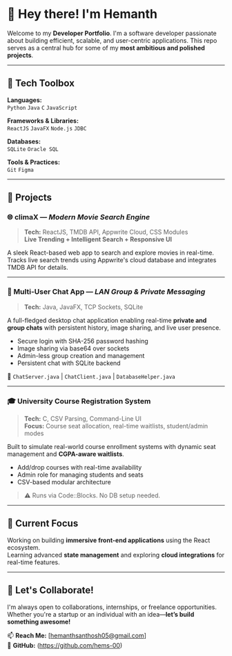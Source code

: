 # 👋 Hey there! I'm Hemanth

Welcome to my **Developer Portfolio**. I'm a software developer passionate about building efficient, scalable, and user-centric applications. This repo serves as a central hub for some of my **most ambitious and polished projects**.

---

## 🧰 Tech Toolbox

**Languages:**  
`Python` `Java` `C` `JavaScript`

**Frameworks & Libraries:**  
`ReactJS` `JavaFX` `Node.js` `JDBC`

**Databases:**  
`SQLite` `Oracle SQL`  

**Tools & Practices:**  
`Git` `Figma` 

---

## 🚀 Projects

### 🌐 climaX — *Modern Movie Search Engine*
> **Tech:** ReactJS, TMDB API, Appwrite Cloud, CSS Modules  
> **Live Trending + Intelligent Search + Responsive UI**

A sleek React-based web app to search and explore movies in real-time.  
Tracks live search trends using Appwrite's cloud database and integrates TMDB API for details.



---

### 💬 Multi-User Chat App — *LAN Group & Private Messaging*
> **Tech:** Java, JavaFX, TCP Sockets, SQLite

A full-fledged desktop chat application enabling real-time **private and group chats** with persistent history, image sharing, and live user presence.

- Secure login with SHA-256 password hashing  
- Image sharing via base64 over sockets  
- Admin-less group creation and management  
- Persistent chat with SQLite backend  

📂 `ChatServer.java` | `ChatClient.java` | `DatabaseHelper.java`

---

### 🎓 University Course Registration System
> **Tech:** C, CSV Parsing, Command-Line UI  
> **Focus:** Course seat allocation, real-time waitlists, student/admin modes

Built to simulate real-world course enrollment systems with dynamic seat management and **CGPA-aware waitlists**.

- Add/drop courses with real-time availability  
- Admin role for managing students and seats  
- CSV-based modular architecture  

> ⚠ Runs via Code::Blocks. No DB setup needed.

---

## 🔭 Current Focus

Working on building **immersive front-end applications** using the React ecosystem.  
Learning advanced **state management** and exploring **cloud integrations** for real-time features.

---

## 🤝 Let's Collaborate!

I'm always open to collaborations, internships, or freelance opportunities. Whether you're a startup or an individual with an idea—**let’s build something awesome!**

📫 **Reach Me:** [hemanthsanthosh05@gmail.com]  
🐙 **GitHub:** (https://github.com/hems-00)


